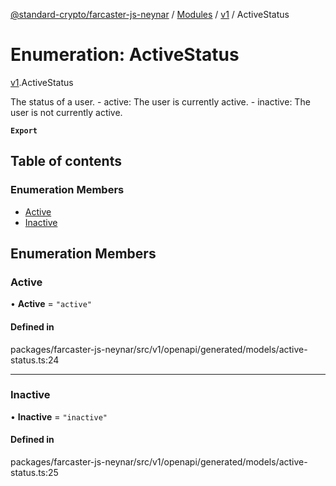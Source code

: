 [@standard-crypto/farcaster-js-neynar](../README.md) / [Modules](../modules.md) / [v1](../modules/v1.md) / ActiveStatus

# Enumeration: ActiveStatus

[v1](../modules/v1.md).ActiveStatus

The status of a user.   - active: The user is currently active.   - inactive: The user is not currently active.

**`Export`**

## Table of contents

### Enumeration Members

- [Active](v1.ActiveStatus.md#active)
- [Inactive](v1.ActiveStatus.md#inactive)

## Enumeration Members

### Active

• **Active** = ``"active"``

#### Defined in

packages/farcaster-js-neynar/src/v1/openapi/generated/models/active-status.ts:24

___

### Inactive

• **Inactive** = ``"inactive"``

#### Defined in

packages/farcaster-js-neynar/src/v1/openapi/generated/models/active-status.ts:25
